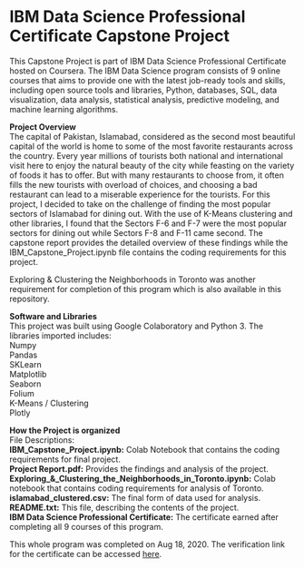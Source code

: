 # IBM Data Science Professional Certificate Capstone Project

This Capstone Project is part of IBM Data Science Professional Certificate hosted on Coursera. The IBM Data Science program consists of 9 online courses that aims to provide one with the latest job-ready tools and skills, including open source tools and libraries, Python, databases, SQL, data visualization, data analysis, statistical analysis, predictive modeling, and machine learning algorithms.

**Project Overview**  
The capital of Pakistan, Islamabad, considered as the second most beautiful capital of the world is home to some of the most favorite restaurants across the country. Every year millions of tourists both national and international visit here to enjoy the natural beauty of the city while feasting on the variety of foods it has to offer. But with many restaurants to choose from, it often fills the new tourists with overload of choices, and choosing a bad restaurant can lead to a miserable experience for the tourists. For this project, I decided to take on the challenge of finding the most popular sectors of Islamabad for dining out. With the use of K-Means clustering and other libraries, I found that the Sectors F-6 and F-7 were the most popular sectors for dining out while Sectors F-8 and F-11 came second. The capstone report provides the detailed overview of these findings while the IBM_Capstone_Project.ipynb file contains the coding requirements for this project. 

Exploring & Clustering the Neighborhoods in Toronto was another requirement for completion of this program which is also available in this repository.

**Software and Libraries**  
This project was built using Google Colaboratory and Python 3. The libraries imported includes:  
Numpy  
Pandas  
SKLearn  
Matplotlib  
Seaborn  
Folium  
K-Means / Clustering  
Plotly  

**How the Project is organized**  
File Descriptions:  
**IBM_Capstone_Project.ipynb:** Colab Notebook that contains the coding requirements for final project.  
**Project Report.pdf:** Provides the findings and analysis of the project.  
**Exploring_&_Clustering_the_Neighborhoods_in_Toronto.ipynb:** Colab notebook that contains coding requirements for analysis of Toronto.  
**islamabad_clustered.csv:** The final form of data used for analysis.  
**README.txt:** This file, describing the contents of the project.  
**IBM Data Science Professional Certificate:** The certificate earned after completing all 9 courses of this program.  

This whole program was completed on Aug 18, 2020. The verification link for the certificate can be accessed [here](https://coursera.org/share/955f74ad8c8c53e186bb4c2788fc7edd).
